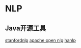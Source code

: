 # NLP



## Java开源工具

[stanfordnlp](https://stanfordnlp.github.io/CoreNLP/)
[apache open nlp](https://opennlp.apache.org/)
[hanlp](https://hanlp.hankcs.com/)
